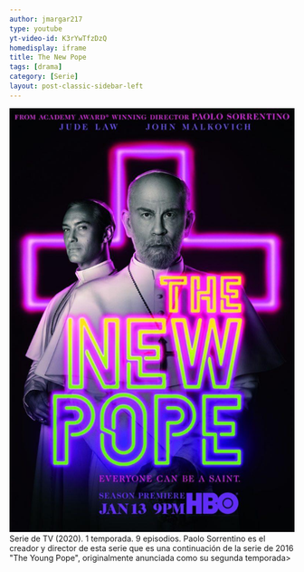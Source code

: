```yaml
---
author: jmargar217
type: youtube
yt-video-id: K3rYwTfzDzQ
homedisplay: iframe
title: The New Pope
tags: [drama]
category: [Serie]
layout: post-classic-sidebar-left
---
```

<img class="featimg" src="../img/the_new_pope.jpg" alt="the_new_pope.jpg">
Serie de TV (2020). 1 temporada. 9 episodios. Paolo Sorrentino es el creador y director de esta serie que es una continuación de la serie de 2016 "The Young Pope", originalmente anunciada como su segunda temporada>


